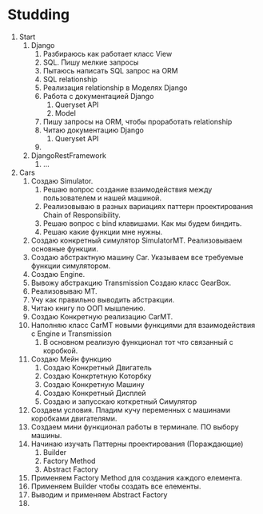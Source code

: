 # Studding

1. Start
   1. Django
      1. Разбираюсь как работает класс View
      2. SQL. Пишу мелкие запросы
      3. Пытаюсь написать SQL запрос на ORM
      4. SQL relationship
      5. Реализация relationship в Моделях Django
      6. Работа с документацией Django
         1. Queryset API
         2. Model
      7. Пишу запросы на ORM, чтобы проработать relationship
      8. Читаю документацию Django
         1. Queryset API
      9. 
   2. DjangoRestFramework
      1. ...
2. Cars
   1. Создаю Simulator. 
      1. Решаю вопрос создание взаимодействия между пользователем и нашей машиной.
      2. Реализовываю в разных вариациях паттерн проектирования Chain of Responsibility.
      3. Решаю вопрос с bind клавишами. Как мы будем биндить.
      4. Решаю какие функции мне нужны.
   2. Создаю конкретный симулятор SimulatorMT. Реализовываем основные функции.
   3. Создаю абстрактную машину Car. Указываем все требуемые функции симулятором.
   4. Создаю Engine. 
   5. Вывожу абстракцию Transmission Создаю класс GearBox.
   6. Реализовываю МТ.
   7. Учу как правильно выводить абстракции.
   8. Читаю книгу по ООП мышлению.
   9. Создаю Конкретную реализацию CarMT.
   10. Наполняю класс CarMT новыми функциями для взаимодействия с Engine и Transmission
       1. В основном реализую функционал тот что связанный с коробкой.
   11. Создаю Мейн функцию
       1. Создаю Конкретный Двигатель
       2. Создаю Конкртетную Которбку
       3. Создаю Конкретную Машину
       4. Создаю Конкретный Дисплей
       5. Создаю и запусскаю коткретный Симулятор
   12. Создаем условия. Пладим кучу переменных с машинами коробками двигателями.
   13. Создаем мини функционал работы в терминале. ПО выбору машины.
   14. Начинаю изучать Паттерны проектирования (Пораждающие)
       1. Builder
       2. Factory Method
       3. Abstract Factory
   15. Применяем Factory Method для создания каждого елемента.
   16. Применяем Builder чтобы создать все елементы.
   17. Выводим и применяем Abstract Factory
   18. 